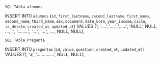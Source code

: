 

    SQL TAbla alumnos

INSERT INTO `alumnos` (`id`, `first_lastname`, `second_lastname`, `first_name`, `second_name`, `third_name`, `sex`, `document`, `date_born`, `year_income`, `cicle`, `is_delete`, `created_at`, `updated_at`) VALUES
(1, '....', '....', '......', 'NULL', NULL, ..., '.', '.........', '....', '....', ...., NULL, NULL),


    SQL TAbla Pregunta
INSERT INTO `preguntas` (`id`, `value`, `question`, `created_at`, `updated_at`) VALUES
(1, 'a', '..............', NULL, NULL),

